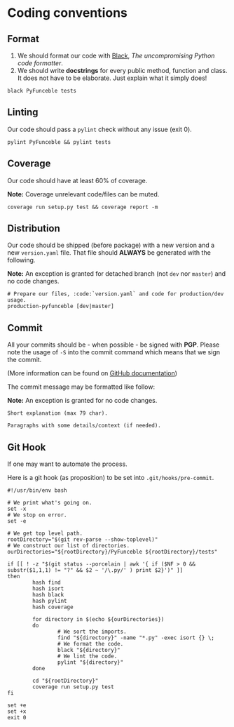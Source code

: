 # Coding conventions

## Format

1.  We should format our code with
    [Black](https://github.com/ambv/black), *The uncompromising Python
    code formatter*.
2.  We should write **docstrings** for every public method, function and
    class. It does not have to be elaborate. Just explain what it simply
    does!

```shell
black PyFunceble tests
```

## Linting

Our code should pass a `pylint` check without any issue (exit 0).

```shell
pylint PyFunceble && pylint tests
```

## Coverage

Our code should have at least 60% of coverage.

**Note:** Coverage unrelevant code/files can be muted.

```shell
coverage run setup.py test && coverage report -m
```

## Distribution

Our code should be shipped (before package) with a new version and a
new `version.yaml` file. That file should **ALWAYS** be generated with
the following.

**Note:** An exception is granted for detached branch (not `dev` nor `master`) and
no code changes.


```shell
# Prepare our files, :code:`version.yaml` and code for production/dev usage.
production-pyfunceble [dev|master]
```

## Commit

All your commits should be - when possible - be signed with **PGP**.
Please note the usage of `-S` into the commit command which means that
we sign the commit.

(More information can be found on [GitHub
documentation](https://github.com/blog/2144-gpg-signature-verification))

The commit message may be formatted like follow:

**Note:** An exception is granted for no code changes.

```git
Short explanation (max 79 char).

Paragraphs with some details/context (if needed).
```

## Git Hook

If one may want to automate the process.

Here is a git hook (as proposition) to be set into `.git/hooks/pre-commit`.

```shell
#!/usr/bin/env bash

# We print what's going on.
set -x
# We stop on error.
set -e

# We get top level path.
rootDirectory="$(git rev-parse --show-toplevel)"
# We construct our list of directories.
ourDirectories="${rootDirectory}/PyFunceble ${rootDirectory}/tests"

if [[ ! -z "$(git status --porcelain | awk '{ if ($NF > 0 && substr($1,1,1) != "?" && $2 ~ '/\.py/' ) print $2}')" ]]
then
        hash find
        hash isort
        hash black
        hash pylint
        hash coverage

        for directory in $(echo ${ourDirectories})
        do
                # We sort the imports.
                find "${directory}" -name "*.py" -exec isort {} \;
                # We format the code.
                black "${directory}"
                # We lint the code.
                pylint "${directory}"
        done

        cd "${rootDirectory}"
        coverage run setup.py test
fi

set +e
set +x
exit 0
```